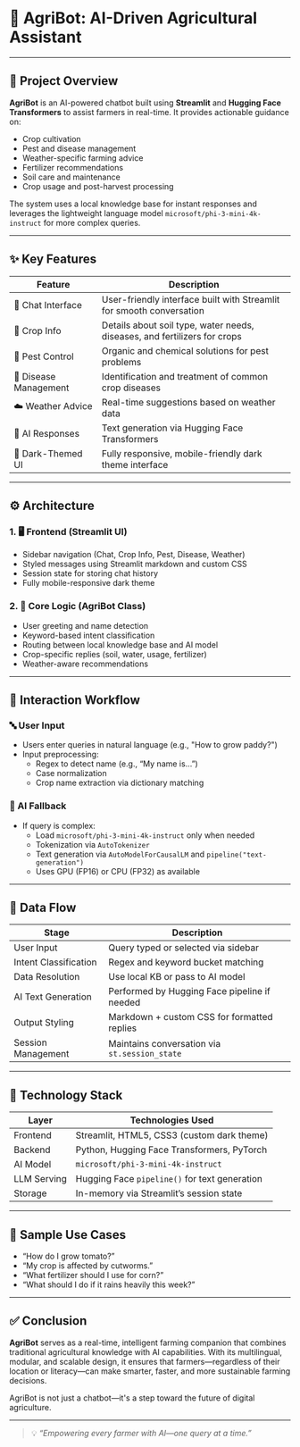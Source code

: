 # 🌾 AgriBot: AI-Driven Agricultural Assistant

---

## 📘 Project Overview

**AgriBot** is an AI-powered chatbot built using **Streamlit** and **Hugging Face Transformers** to assist farmers in real-time. It provides actionable guidance on:

- Crop cultivation
- Pest and disease management
- Weather-specific farming advice
- Fertilizer recommendations
- Soil care and maintenance
- Crop usage and post-harvest processing

The system uses a local knowledge base for instant responses and leverages the lightweight language model `microsoft/phi-3-mini-4k-instruct` for more complex queries.

---

## ✨ Key Features

| Feature             | Description                                                                |
|---------------------|----------------------------------------------------------------------------|
| 💬 Chat Interface    | User-friendly interface built with Streamlit for smooth conversation       |
| 🌱 Crop Info         | Details about soil type, water needs, diseases, and fertilizers for crops  |
| 🐛 Pest Control       | Organic and chemical solutions for pest problems                          |
| 🦠 Disease Management | Identification and treatment of common crop diseases                       |
| ☁️ Weather Advice     | Real-time suggestions based on weather data                               |
| 🤖 AI Responses       | Text generation via Hugging Face Transformers                             |
| 🌙 Dark-Themed UI     | Fully responsive, mobile-friendly dark theme interface                    |

---

## ⚙️ Architecture

### 1. 🖥️ Frontend (Streamlit UI)

- Sidebar navigation (Chat, Crop Info, Pest, Disease, Weather)
- Styled messages using Streamlit markdown and custom CSS
- Session state for storing chat history
- Fully mobile-responsive dark theme

### 2. 🧠 Core Logic (AgriBot Class)

- User greeting and name detection
- Keyword-based intent classification
- Routing between local knowledge base and AI model
- Crop-specific replies (soil, water, usage, fertilizer)
- Weather-aware recommendations

---

## 🔁 Interaction Workflow

### 🔤 User Input

- Users enter queries in natural language (e.g., "How to grow paddy?")
- Input preprocessing:
  - Regex to detect name (e.g., “My name is…”)
  - Case normalization
  - Crop name extraction via dictionary matching

### 🧠 AI Fallback

- If query is complex:
  - Load `microsoft/phi-3-mini-4k-instruct` only when needed
  - Tokenization via `AutoTokenizer`
  - Text generation via `AutoModelForCausalLM` and `pipeline("text-generation")`
  - Uses GPU (FP16) or CPU (FP32) as available

---

## 🔄 Data Flow

| Stage                | Description                                             |
|----------------------|---------------------------------------------------------|
| User Input           | Query typed or selected via sidebar                     |
| Intent Classification| Regex and keyword bucket matching                       |
| Data Resolution      | Use local KB or pass to AI model                        |
| AI Text Generation   | Performed by Hugging Face pipeline if needed            |
| Output Styling       | Markdown + custom CSS for formatted replies             |
| Session Management   | Maintains conversation via `st.session_state`           |

---

## 🧰 Technology Stack

| Layer       | Technologies Used                                          |
|-------------|-------------------------------------------------------------|
| Frontend    | Streamlit, HTML5, CSS3 (custom dark theme)                  |
| Backend     | Python, Hugging Face Transformers, PyTorch                  |
| AI Model    | `microsoft/phi-3-mini-4k-instruct`                          |
| LLM Serving | Hugging Face `pipeline()` for text generation               |
| Storage     | In-memory via Streamlit’s session state                     |

---

## 📌 Sample Use Cases

- “How do I grow tomato?”
- “My crop is affected by cutworms.”
- “What fertilizer should I use for corn?”
- “What should I do if it rains heavily this week?”

---

## ✅ Conclusion

**AgriBot** serves as a real-time, intelligent farming companion that combines traditional agricultural knowledge with AI capabilities. With its multilingual, modular, and scalable design, it ensures that farmers—regardless of their location or literacy—can make smarter, faster, and more sustainable farming decisions.

AgriBot is not just a chatbot—it's a step toward the future of digital agriculture.

---

> 💡 *“Empowering every farmer with AI—one query at a time.”*
